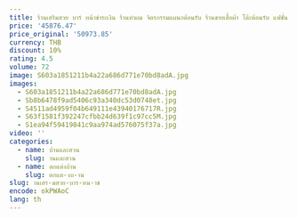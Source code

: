 ```yaml
---
title: ร้านเสริมสวย บาร์ หน้าชําระเงิน ร้านทําผม จิตรกรรมแผนกต้อนรับ ร้านขายเสื้อผ้า โต๊ะต้อนรับ แฟชั่น
price: '45876.47'
price_original: '50973.85'
currency: THB
discount: 10%
rating: 4.5
volume: 72
image: S603a1851211b4a22a686d771e70bd8adA.jpg
images:
  - S603a1851211b4a22a686d771e70bd8adA.jpg
  - Sb8b6478f9ad5406c93a340dc53d0748et.jpg
  - S4511ad4959f04b649111e43940176717R.jpg
  - S63f1581f392247cfbb24d639f1c97cc5M.jpg
  - S1ea94f59419841c9aa974ad576075f37a.jpg
video: ''
categories:
  - name: บ้านและสวน
    slug: านและสวน
  - name: ตกแต่งบ้าน
    slug: ตกแต-งบ-าน
slug: านเสร-มสวย-บาร-หน-าช
encode: okPWAoC
lang: th
---
```

  
